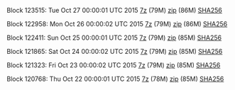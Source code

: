 Block 123515: Tue Oct 27 00:00:01 UTC 2015 [7z](https://transfer.sh/Uzoas/bootstrap.dat.20151027.7z) (79M) [zip](https://transfer.sh/9hNSJ/bootstrap.dat.20151027.zip) (86M) [SHA256](https://transfer.sh/6jSTs/sha256.txt)

Block 122958: Mon Oct 26 00:00:02 UTC 2015 [7z](https://transfer.sh/5U2de/bootstrap.dat.20151026.7z) (79M) [zip](https://transfer.sh/ilyYG/bootstrap.dat.20151026.zip) (86M) [SHA256](https://transfer.sh/1yUEP/sha256.txt)

Block 122411: Sun Oct 25 00:00:01 UTC 2015 [7z](https://transfer.sh/YUZhn/bootstrap.dat.20151025.7z) (79M) [zip](https://transfer.sh/QRBIP/bootstrap.dat.20151025.zip) (85M) [SHA256](https://transfer.sh/TPRVr/sha256.txt)

Block 121865: Sat Oct 24 00:00:02 UTC 2015 [7z](https://transfer.sh/1fG9Js/bootstrap.dat.20151024.7z) (79M) [zip](https://transfer.sh/18cHQN/bootstrap.dat.20151024.zip) (85M) [SHA256](https://transfer.sh/gORF5/sha256.txt)

Block 121323: Fri Oct 23 00:00:02 UTC 2015 [7z](https://transfer.sh/17uZri/bootstrap.dat.20151023.7z) (79M) [zip](https://transfer.sh/S9GZh/bootstrap.dat.20151023.zip) (85M) [SHA256](https://transfer.sh/y9XYH/sha256.txt)

Block 120768: Thu Oct 22 00:00:01 UTC 2015 [7z](https://transfer.sh/83fas/bootstrap.dat.20151022.7z) (78M) [zip](https://transfer.sh/1hgZhq/bootstrap.dat.20151022.zip) (85M) [SHA256](https://transfer.sh/w67cp/sha256.txt)
